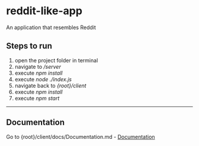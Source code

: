 # reddit-like-app
An application that resembles Reddit


## Steps to run

1. open the project folder in terminal
2. navigate to _/server_
3. execute _npm install_
4. execute _node ./index.js_
5. navigate back to _{root}/client_
6. execute _npm install_
7. execute _npm start_

--------------------------------

## Documentation

Go to {root}/client/docs/Documentation.md - [Documentation](./client/docs/Documentation.md)